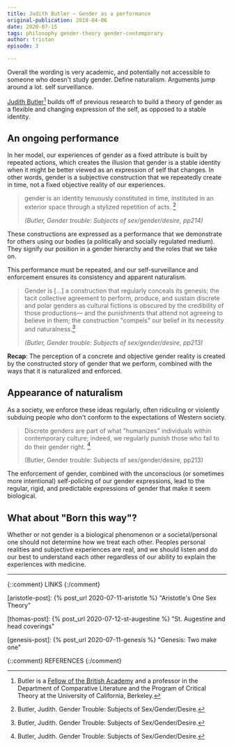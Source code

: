 ```yaml
---
title: Judith Butler – Gender as a performance
original-publication: 2018-04-06
date: 2020-07-15
tags: philosophy gender-theory gender-contemporary
author: tristan
episode: 3

---
```



Overall the wording is very academic, and potentially not accessible to someone
who doesn't study gender. Define naturalism. Arguments jump around a lot.
self surveillance.


[Judith Butler][judith-butler][^judith-creds] builds off of
previous research to build a theory of gender as a flexible and changing
expression of the self, as opposed to a stable identity. 

## An ongoing performance 

In her model, our experiences of gender as a fixed attribute is built by
repeated actions, which creates the illusion that gender is a stable identity
when it might be better viewed as an expression of self that changes.
In other words, gender is a subjective construction that we repeatedly create
in time, not a fixed objective reality of our experiences.

> gender is an identity tenuously constituted in time, instituted in an
> exterior space through a stylized repetition of acts. [^gender-trouble]
>
> *(Butler, Gender trouble: Subjects of sex/gender/desire, pp214)*

These constructions are expressed as a performance that we demonstrate for
others using our bodies (a politically and socially regulated medium). They
signify our position in a gender hierarchy and the roles that we take on.

This performance must be repeated, and our self-surveillance and enforcement
ensures its consistency and apparent naturalism.

> Gender is […] a construction that regularly conceals its genesis; the tacit
> collective agreement to perform, produce, and sustain discrete and polar
> genders as cultural fictions is obscured by the credibility of those
> productions— and the punishments that attend not agreeing to believe in them;
> the construction "compels" our belief in its necessity and
> naturalness.[^gender-trouble]
> 
> *(Butler, Gender trouble: Subjects of sex/gender/desire, pp213)*

**Recap**: The perception of a concrete and objective gender reality is created
by the constructed story of gender that we perform, combined with the ways that
it is naturalized and enforced.

## Appearance of naturalism

As a society, we enforce these ideas regularly, often ridiculing or violently
subduing people who don't conform to the expectations of Western society.

> Discrete genders are part of what "humanizes" individuals within contemporary
> culture; indeed, we regularly punish those who fail to do their gender 
> right. [^gender-trouble]
>
> (Butler, Gender trouble: Subjects of sex/gender/desire, pp213)

The enforcement of gender, combined with the unconscious (or sometimes more
intentional) self-policing of our gender expressions, lead to the regular,
rigid, and predictable expressions of gender that make it seem biological.

## What about "Born this way"?

Whether or not gender is a biological phenomenon or a societal/personal one
should not determine how we treat each other. Peoples personal realities and
subjective experiences are real, and we should listen and do our best to
understand each other regardless of our ability to explain the experiences with
medicine.

---

{::comment} LINKS {:/comment}

[gender-history]: /projects/gender-history.html
    "Gender history project"

[aristotle-post]: {% post_url 2020-07-11-aristotle %}
    "Aristotle's One Sex Theory"

[thomas-post]: {% post_url 2020-07-12-st-augestine %}
    "St. Augestine and head coverings"

[genesis-post]: {% post_url 2020-07-11-genesis %}
    "Genesis: Two make one"

[judith-butler]: https://vcresearch.berkeley.edu/faculty/judith-butler 
    "Judith Butler | Research UC Berkeley"

[british-academy]: https://www.britac.ac.uk/ "The British Academy" 

{::comment} REFERENCES {:/comment}

[^judith-creds]: Butler is a [Fellow of the British Academy][british-academy]
    and a professor in the Department of Comparative Literature and the Program
    of Critical Theory at the University of California, Berkeley.

[^the-second-sex]: De Beauvoir, Simone. The Second Sex. Random House, 2014.

[^gender]: Kessler, Suzanne J., and Wendy McKenna. Gender: An
    Ethnomethodological Approach. University of Chicago Press, 1985.

[^gender-trouble]: Butler, Judith. Gender Trouble: Subjects of
    Sex/Gender/Desire.

[^the-order-of-things]: Foucault, Michel. The Order of Things: An Archaeology
    of the Human Sciences. 1st American ed.-, Pantheon Books, 1970.

[^sister-outsider]: Lorde, Audre. Sister Outsider: Essays and Speeches.
    Crossing Press, c2007.
